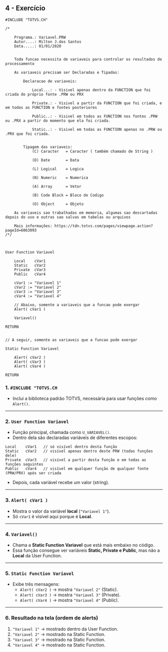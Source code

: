 ## 4 - Exercício
```prw
#INCLUDE "TOTVS.CH"

/*

    Programa.: Variavel.PRW
    Autor....: Milton J.dos Santos
    Data.....: 01/01/2020

  
    Toda funcao necessita de variaveis para controlar os resultados do processamento

    As variaveis precisam ser Declaradas e Tipadas:

        Declaracao de variaveis:

            Local...: - Visivel apenas dentro da FUNCTION que foi criada do próprio fonte .PRW ou PRX

            Private.: - Visivel a partir da FUNCTION que foi criada, e em todos as FUNCTION e fontes posteriores

            Public..: - Visivel em todos as FUNCTION nos fontes .PRW ou .PRX a partir do momento que ela foi criada.

            Static..: - Visivel em todas as FUNCTION apenas no .PRW ou .PRX que foi criada.


        Tipagem das variaveis:
            (C) Caracter   = Caracter ( também chamado de String )

            (D) Date       = Data

            (L) Logical    = Logica

            (N) Numeric    = Numerica

            (A) Array      = Vetor

            (B) Code Block = Bloco de Codigo

            (O) Object     = Objeto

    As variaveis sao trabalhadas em memoria, algumas sao descartadas depois do uso e outras sao salvas em tabelas ou arquivos

    Mais informações: https://tdn.totvs.com/pages/viewpage.action?pageId=6063093
/*/

  

User Function Variavel

	Local    cVar1
	Static   cVar2
	Private  cVar3
	Public   cVar4
	
	cVar1 := "Variavel 1"
	cVar2 := "Variavel 2"
	cVar3 := "Variavel 3"
	cVar4 := "Variavel 4"
	
	// Abaixo, somente a variaveis que a funcao pode exergar
	Alert( cVar1 )
	
	Variavel()

RETURN

  
// A seguir, somente as variaveis que a funcao pode exergar

Static Function Variavel

	Alert( cVar2 )
	Alert( cVar3 )
	Alert( cVar4 )

RETURN
```


### **1. `#INCLUDE "TOTVS.CH`**
- Inclui a biblioteca padrão TOTVS, necessária para usar funções como `Alert()`.
---

### **2. `User Function Variavel`**
- Função principal, chamada como `U_VARIAVEL()`.
- Dentro dela são declaradas variáveis de diferentes escopos:

```
Local    cVar1   // só visível dentro desta função
Static   cVar2   // visível apenas dentro deste PRW (todas funções dele)
Private  cVar3   // visível a partir desta função e em todas as funções seguintes
Public   cVar4   // visível em qualquer função de qualquer fonte (PRW/PRX) após ser criada
```
- Depois, cada variável recebe um valor (string).

---
### **3. `Alert( cVar1 )`**
- Mostra o valor da variável **local** (`"Variavel 1"`).
- Só `cVar1` é visível aqui porque é **Local**.

---

### **4. `Variavel()`**
- Chama a **Static Function Variavel** que está mais embaixo no código.
- Essa função consegue ver variáveis **Static, Private e Public**, mas não a **Local** da User Function.
---

### **5. `Static Function Variavel`**
- Exibe três mensagens:
    - `Alert( cVar2 )` → mostra `"Variavel 2"` (Static).
    - `Alert( cVar3 )` → mostra `"Variavel 3"` (Private).
    - `Alert( cVar4 )` → mostra `"Variavel 4"` (Public).
---

### **6. Resultado na tela (ordem de alerts)**
1. `"Variavel 1"` → mostrado dentro da User Function.
2. `"Variavel 2"` → mostrado na Static Function.
3. `"Variavel 3"` → mostrado na Static Function.
4. `"Variavel 4"` → mostrado na Static Function.


